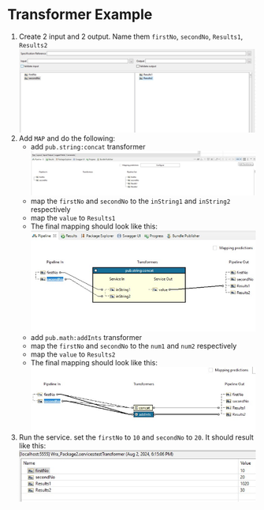 # Transformer Example

1. Create 2 input and 2 output. Name them `firstNo`, `secondNo`, `Results1`, `Results2` \
![](images/1.jpg)
2. Add `MAP` and do the following:
    * add `pub.string:concat` transformer
    ![](images/2.jpg)
    * map the `firstNo` and `secondNo` to the `inString1` and `inString2` respectively
    * map the `value` to `Results1`
    * The final mapping should look like this: \
    ![](images/3.jpg)
    * add `pub.math:addInts` transformer
    * map the `firstNo` and `secondNo` to the `num1` and `num2` respectively
    * map the `value` to `Results2`
    * The final mapping should look like this: \
    ![](images/4.jpg)
3. Run the service. set the `firstNo` to `10` and `secondNo` to `20`. It should result like this: \
![](images/5.jpg)
